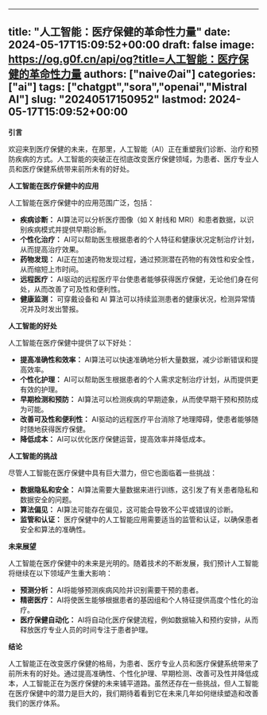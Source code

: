
---
title: "人工智能：医疗保健的革命性力量"
date: 2024-05-17T15:09:52+00:00
draft: false
image: https://og.g0f.cn/api/og?title=人工智能：医疗保健的革命性力量
authors: ["naiveのai"]
categories: ["ai"]
tags: ["chatgpt","sora","openai","Mistral AI"]
slug: "20240517150952"
lastmod: 2024-05-17T15:09:52+00:00
---
**引言**

欢迎来到医疗保健的未来，在那里，人工智能（AI）正在重塑我们诊断、治疗和预防疾病的方式。人工智能的突破正在彻底改变医疗保健领域，为患者、医疗专业人员和医疗保健系统带来前所未有的好处。

**人工智能在医疗保健中的应用**

人工智能在医疗保健中的应用范围广泛，包括：

- **疾病诊断：** AI算法可以分析医疗图像（如 X 射线和 MRI）和患者数据，以识别疾病模式并提供早期诊断。
- **个性化治疗：** AI可以帮助医生根据患者的个人特征和健康状况定制治疗计划，从而提高治疗效果。
- **药物发现：** AI正在加速药物发现过程，通过预测潜在药物的有效性和安全性，从而缩短上市时间。
- **远程医疗：** AI驱动的远程医疗平台使患者能够获得医疗保健，无论他们身在何处，从而改善了可及性和便利性。
- **健康监测：** 可穿戴设备和 AI 算法可以持续监测患者的健康状况，检测异常情况并及时发出警报。

**人工智能的好处**

人工智能在医疗保健中提供了以下好处：

- **提高准确性和效率：** AI算法可以快速准确地分析大量数据，减少诊断错误和提高效率。
- **个性化护理：** AI可以帮助医生根据患者的个人需求定制治疗计划，从而提供更有效的护理。
- **早期检测和预防：** AI算法可以检测疾病的早期迹象，从而使早期干预和预防成为可能。
- **改善可及性和便利性：** AI驱动的远程医疗平台消除了地理障碍，使患者能够随时随地获得医疗保健。
- **降低成本：** AI可以优化医疗保健运营，提高效率并降低成本。

**人工智能的挑战**

尽管人工智能在医疗保健中具有巨大潜力，但它也面临着一些挑战：

- **数据隐私和安全：** AI算法需要大量数据来进行训练，这引发了有关患者隐私和数据安全的问题。
- **算法偏见：** AI算法可能存在偏见，这可能会导致不公平或错误的诊断。
- **监管和认证：** 医疗保健中的人工智能应用需要适当的监管和认证，以确保患者安全和算法的准确性。

**未来展望**

人工智能在医疗保健中的未来是光明的。随着技术的不断发展，我们预计人工智能将继续在以下领域产生重大影响：

- **预测分析：** AI将能够预测疾病风险并识别需要干预的患者。
- **精密医疗：** AI将使医生能够根据患者的基因组和个人特征提供高度个性化的治疗。
- **医疗保健自动化：** AI将自动化医疗保健流程，例如数据输入和预约安排，从而释放医疗专业人员的时间专注于患者护理。

**结论**

人工智能正在改变医疗保健的格局，为患者、医疗专业人员和医疗保健系统带来了前所未有的好处。通过提高准确性、个性化护理、早期检测、改善可及性并降低成本，人工智能正在为医疗保健的未来铺平道路。虽然还存在一些挑战，但人工智能在医疗保健中的潜力是巨大的，我们期待着看到它在未来几年如何继续塑造和改善我们的医疗体系。